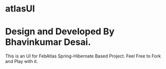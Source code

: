 # atlasUI

# Design and Developed By Bhavinkumar Desai.

This is an UI for FebAtlas Spring-Hibernate Based Project. Feel Free to Fork and Play with it.
